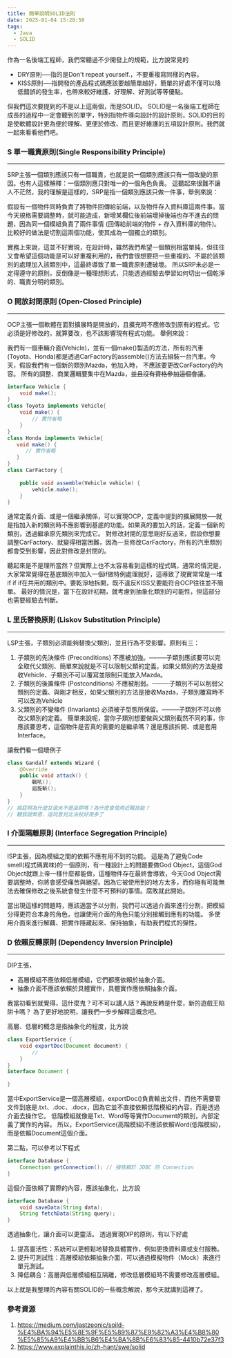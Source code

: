 ```yaml
---
title: 簡單說明SOLID法則
date: 2025-01-04 15:20:50
tags:
  - Java
  - SOLID
---
```

作為一名後端工程師，我們常聽過不少開發上的規範，比方說常見的
 - DRY原則──指的是Don't repeat yourself.，不要重複寫同樣的內容。
 - KISS原則──指開發的產品程式碼應該要越簡單越好，簡單的好處不僅可以降低錯誤的發生率，也帶來較好維護、好理解、好測試等等優點。

但我們這次要提到的不是以上這兩個，而是SOLID。
SOLID是一名後端工程師在成長的過程中一定會聽到的單字，特別指物件導向設計的設計原則，SOLID的目的是使軟體設計更為便於理解、更便於修改、而且更好維護的五項設計原則。我們就一起來看看他們吧。


### S 單一職責原則(Single Responsibility Principle)
---
SRP主張一個類別應該只有一個職責，也就是說一個類別應該只有一個改變的原因。也有人這樣解釋：一個類別應只對唯一的一個角色負責。
這聽起來很難不讓人不茫然，我的理解是這樣的，SRP是指一個類別應該只做一件事，舉例來說：

假設有一個物件同時負責了將物件回傳給前端，以及物件存入資料庫這兩件事。當今天規格需要調整時，就可能造成，新增某欄位後前端壞掉後端也存不進去的問題，因為同一個模組負責了兩件事情 (回傳給前端的物件 + 存入資料庫的物件)。
比較好的做法是切割這兩個功能，使其成為一個獨立的類別。

實務上來說，這並不好實現，在設計時，雖然我們希望一個類別相當單純，但往往又會希望這個功能是可以好重複利用的，我們會很想要把一些重複的、不屬於該類別的處理加入該類別中，這最終導致了單一職責原則遭破壞。
所以SRP未必是一定得遵守的原則，反倒像是一種理想形式，只能透過經驗去學習如何切出一個乾淨的、職責分明的類別。


### O 開放封閉原則 (Open-Closed Principle)
---
OCP主張一個軟體在面對擴展時是開放的，且擴充時不應修改到原有的程式。它必須是好修改的，就算要改，也不該影響現有程式功能。 舉例來說：

我們有一個車輛介面(Vehicle)，並有一個make()製造的方法，所有的汽車(Toyota、Honda)都是透過CarFactory的assemble()方法去組裝一台汽車。今天，假設我們有一個新的類別Mazda，他加入時， 不應該要更改CarFactory的內容。
所有的調整、商業邏輯要集中在Mazda，~~並且沒有資格參加這個會議~~。
```java
interface Vehicle {
    void make();
}
class Toyota implements Vehicle{
    void make() {
        // 實作省略
    }
}
class Honda implements Vehicle{
   void make() {
      // 實作省略
   }
}
class CarFactory {
    
    public void assemble(Vehicle vehicle) {
        vehicle.make();
    }
}
```
通常定義介面、或是一個繼承關係，可以實現OCP，定義中提到的擴展開放──就是指加入新的類別時不應影響到基底的功能。如果真的要加入的話，定義一個新的類別，透過繼承原先類別來完成它。
對修改封閉的意思剛好反過來，假設你想要調整CarFactory、就變得相當困難，因為一旦修改CarFactory，所有的汽車類別都會受到影響，因此對修改是封閉的。

聽起來是不是理所當然？但實際上也不太容易看到這樣的程式碼，通常的情況是，大家常常覺得在基底類別中加入一個if做特例處理就好，這導致了現實常常是一堆if if if在共用的類別中。要乾淨地拆開，既不違反KISS又要能符合OCP往往並不簡單。
最好的情況是，當下在設計初期，就考慮到抽象化類別的可能性，但這部分也需要經驗去判斷。


### L 里氏替換原則 (Liskov Substitution Principle)
---
LSP主張，子類別必須能夠替換父類別，並且行為不受影響。原則有三：
1. 子類別的先決條件 (Preconditions) 不應被加強。────子類別應該要可以完全取代父類別、簡單來說就是不可以限制父類的定義，如果父類別的方法是接收Vehicle、子類別不可以覆寫並限制只能放入Mazda。
2. 子類別的後置條件 (Postconditions) 不應被削弱。────子類別不可以削弱父類別的定義、與剛才相反，如果父類別的方法是接收Mazda，子類別覆寫時不可以改為Vehicle
4. 父類別的不變條件 (Invariants) 必須被子型態所保留。────子類別不可以修改父類別的定義。
簡單來說呢，當你子類別想要做與父類別截然不同的事，你應該要思考，這個物件是否真的需要的是繼承嗎？還是應該拆開、或是套用Interface。

讓我們看一個壞例子
```java
class Gandalf extends Wizard {
    @Override
    public void attack() {
        戰吼();
        迴旋斬();
    }
}
// 搞屁啊為什麼甘道夫不是巫師嗎？為什麼會使用近戰技能？ 
// 聽我說榮恩，這玩意兒比法杖好用多了
```

### I 介面隔離原則 (Interface Segregation Principle)
---
ISP主張，因為模組之間的依賴不應有用不到的功能。
這是為了避免Code smell(程式碼異味)的一個原則，有一種設計上的問題要做God Object，這個God Object就跟上帝一樣什麼都能做，這種物件存在最終會導致，今天God Object需要調整時，你將會感受痛苦與絕望。因為它被使用到的地方太多，而你極有可能無法去確保修改之後系統會發生什麼不可預料的事情。腐敗就此開始。

當出現這樣的問題時，應該適當予以分割，我們可以透過介面來進行分割，把模組分得更符合本身的角色，也讓使用介面的角色只能分別接觸到應有的功能。
多使用介面來進行解藕、把實作隱藏起來、保持抽象，有助我們程式的彈性。

### D 依賴反轉原則 (Dependency Inversion Principle)
---
DIP主張，
- 高層模組不應依賴低層模組，它們都應依賴於抽象介面。
- 抽象介面不應該依賴於具體實作，具體實作應依賴抽象介面。

我當初看到就覺得，這什麼鬼？可不可以講人話？再說反轉是什麼，新的遊戲王陷阱卡嗎？
為了更好地說明，讓我們一步步解釋這概念吧。

高層、低層的概念是指抽象化的程度，比方說
```java
class ExportService {
    void exportDoc(Document document) {
        //
    }    
}
interface Document {
    
}
```
當中ExportService是一個高層模組，exportDoc()負責輸出文件，而他不需要管文件到底是.txt、.doc、.docx，因為它並不直接依賴低階模組的內容，而是透過介面去操作它。
低階模組就像是Txt、Word等等實作Document的類別，內部定義了實作的內容。
所以，ExportService(高階模組)不應該依賴Word(低階模組)，而是依賴Document這個介面。

第二點，可以參考以下程式
```java
interface Database {
    Connection getConnection(); // 強依賴於 JDBC 的 Connection
}
```
這個介面依賴了實際的內容，應該抽象化，比方說
```java
interface Database {
    void saveData(String data);
    String fetchData(String query);
}
```
透過抽象化，讓介面可以更靈活。
透過實現DIP的原則，有以下好處
1. 提高靈活性：系統可以更輕鬆地替換具體實作，例如更換資料庫或支付服務。
2. 提升可測試性：高層模組依賴抽象介面，可以通過模擬物件（Mock）來進行單元測試。
3. 降低耦合：高層與低層模組相互隔離，修改低層模組時不需要修改高層模組。

以上就是我整理的內容有關SOLID的一些概念解說，那今天就講到這裡了。

### 參考資源
1. https://medium.com/jastzeonic/soild-%E4%BA%94%E5%8E%9F%E5%89%87%E9%82%A3%E4%B8%80%E5%85%A9%E4%BB%B6%E4%BA%8B%E6%83%85-4410b72e37f3
2. https://www.explainthis.io/zh-hant/swe/solid